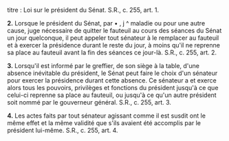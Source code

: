 titre : Loi sur le président du Sénat. S.R., c. 255,
art. 1.

**2.** Lorsque le président du Sénat, par
•
, j ^
maladie ou pour une autre cause, juge
nécessaire de quitter le fauteuil au cours des
séances du Sénat un jour quelconque, il peut
appeler tout sénateur à le remplacer au
fauteuil et à exercer la présidence durant le
reste du jour, à moins qu'il ne reprenne sa
place au fauteuil avant la fin des séances ce
jour-là. S.R., c. 255, art. 2.

**3.** Lorsqu'il est informé par le greffier, de
son siège à la table, d'une absence inévitable
du président, le Sénat peut faire le choix d'un
sénateur pour exercer la présidence durant
cette absence. Ce sénateur a et exerce alors
tous les pouvoirs, privilèges et fonctions du
président jusqu'à ce que celui-ci reprenne sa
place au fauteuil, ou jusqu'à ce qu'un autre
président soit nommé par le gouverneur
général. S.R., c. 255, art. 3.

**4.** Les actes faits par tout sénateur agissant
comme il est susdit ont le même effet et la
même validité que s'ils avaient été accomplis
par le président lui-même. S.R., c. 255, art. 4.
